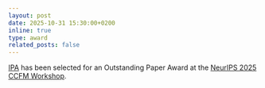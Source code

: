 ```yaml
---
layout: post
date: 2025-10-31 15:30:00+0200
inline: true
type: award
related_posts: false
---
```


[IPA](https://arxiv.org/abs/2509.04398) has been selected for an Outstanding Paper Award at the [NeurIPS 2025 CCFM Workshop](https://sites.google.com/view/ccfm-neurips2025).